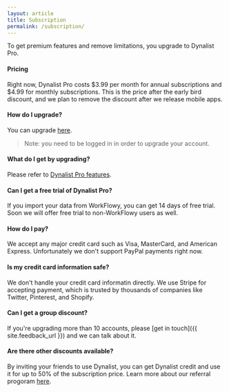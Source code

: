 ```yaml
---
layout: article
title: Subscription
permalink: /subscription/
---
```


To get premium features and remove limitations, you upgrade to Dynalist Pro.

#### Pricing

Right now, Dynalist Pro costs $3.99 per month for annual subscriptions and $4.99 for monthly subscriptions. This is the price after the early bird discount, and we plan to remove the discount after we release mobile apps.

#### How do I upgrade?

You can upgrade [here](https://dynalist.io/pricing).

> Note: you need to be logged in in order to upgrade your account.

#### What do I get by upgrading?

Please refer to [Dynalist Pro features](../pro-features).

#### Can I get a free trial of Dynalist Pro?

If you import your data from WorkFlowy, you can get 14 days of free trial. Soon we will offer free trial to non-WorkFlowy users as well.

#### How do I pay?

We accept any major credit card such as Visa, MasterCard, and American Express. Unfortunately we don't support PayPal payments right now.

#### Is my credit card information safe?

We don't handle your credit card informatin directly. We use Stripe for accepting payment, which is trusted by thousands of companies like Twitter, Pinterest, and Shopify.

#### Can I get a group discount?

If you're upgrading more than 10 accounts, please [get in touch]({{ site.feedback_url }}) and we can talk about it.

#### Are there other discounts available?

By inviting your friends to use Dynalist, you can get Dynalist credit and use it for up to 50% of the subscription price. Learn more about our referral progoram [here](../referral).